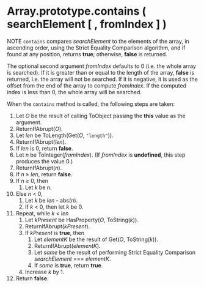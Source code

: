 # Array.prototype.contains ( searchElement [ , fromIndex ] )

NOTE `contains` compares _searchElement_ to the elements of the array, in ascending order, using the Strict Equality Comparison algorithm, and if found at any position, returns **true**; otherwise, **false** is returned.

The optional second argument _fromIndex_ defaults to 0 (i.e. the whole array is searched). If it is greater than or equal to the length of the array, **false** is returned, i.e. the array will not be searched. If it is negative, it is used as the offset from the end of the array to compute _fromIndex_. If the computed index is less than 0, the whole array will be searched.

When the `contains` method is called, the following steps are taken:

1. Let _O_ be the result of calling ToObject passing the **this** value as the argument.
1. ReturnIfAbrupt(_O_).
1. Let _len_ be ToLength(Get(_O_, `"length"`)).
1. ReturnIfAbrupt(_len_).
1. If _len_ is 0, return **false**.
1. Let _n_ be ToInteger(_fromIndex_). (If _fromIndex_ is **undefined**, this step produces the value 0.)
1. ReturnIfAbrupt(_n_).
1. If _n_ ≥ _len_, return **false**.
1. If _n_ ≥ 0, then
    1. Let _k_ be _n_.
1. Else _n_ < 0,
    1. Let _k_ be _len_ - abs(_n_).
    1. If _k_ < 0, then let _k_ be 0.
1. Repeat, while _k_ < _len_
    1. Let _kPresent_ be HasProperty(_O_, ToString(_k_)).
    1. ReturnIfAbrupt(_kPresent_).
    1. If _kPresent_ is **true**, then
        1. Let _elementK_ be the result of Get(_O_, ToString(_k_)).
        1. ReturnIfAbrupt(_elementK_).
        1. Let _same_ be the result of performing Strict Equality Comparison _searchElement_ === _elementK_.
        1. If _same_ is **true**, return **true**.
    1. Increase _k_ by 1.
1. Return **false**.
